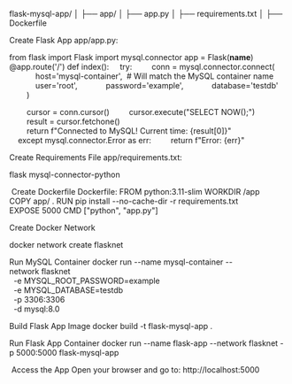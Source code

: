 flask-mysql-app/
│
├── app/
│ ├── app.py
│ ├── requirements.txt
│
├── Dockerfile

Create Flask App
app/app.py:

from flask import Flask
import mysql.connector
app = Flask(__name__)
@app.route(&#39;/&#39;)
def index():
    try:
        conn = mysql.connector.connect(
            host=&#39;mysql-container&#39;,  # Will match the MySQL container name
            user=&#39;root&#39;,
            password=&#39;example&#39;,
            database=&#39;testdb&#39;
        )

        cursor = conn.cursor()
        cursor.execute(&quot;SELECT NOW();&quot;)
        result = cursor.fetchone()
        return f&quot;Connected to MySQL! Current time: {result[0]}&quot;
    except mysql.connector.Error as err:
        return f&quot;Error: {err}&quot;

Create Requirements File
app/requirements.txt:

flask
mysql-connector-python

 Create Dockerfile
Dockerfile:
FROM python:3.11-slim
WORKDIR /app
COPY app/ .
RUN pip install --no-cache-dir -r requirements.txt
EXPOSE 5000
CMD [&quot;python&quot;, &quot;app.py&quot;]

Create Docker Network

docker network create flasknet

Run MySQL Container
docker run --name mysql-container --network flasknet \
  -e MYSQL_ROOT_PASSWORD=example \
  -e MYSQL_DATABASE=testdb \
  -p 3306:3306 \
  -d mysql:8.0

Build Flask App Image
docker build -t flask-mysql-app .

Run Flask App Container
docker run --name flask-app --network flasknet -p 5000:5000 flask-mysql-app

 Access the App
Open your browser and go to:
http://localhost:5000
